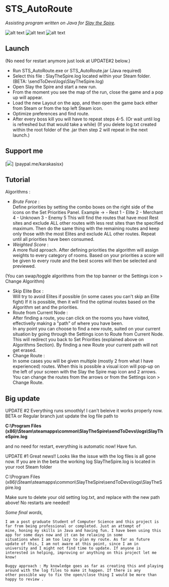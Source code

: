 # STS_AutoRoute
*Assisting program written on Java for [Slay the Spire](http://store.steampowered.com/app/646570/Slay_the_Spire/).*

![alt text](https://raw.githubusercontent.com/karakasis/STS_AutoRoute/master-project/new_images/tutorial/STS%20Screenshots/2.png)
![alt text](https://raw.githubusercontent.com/karakasis/STS_AutoRoute/master-project/new_images/tutorial/STS%20Screenshots/1.png)
![alt text](https://raw.githubusercontent.com/karakasis/STS_AutoRoute/master-project/new_images/tutorial/STS%20Screenshots/3.png)



## Launch

  (No need for restart anymore just look at UPDATE#2 below.)
  
- Run STS_AutoRoute.exe or STS_AutoRoute.jar (Java required)
- Select this file : SlayTheSpire.log located within your Steam folder. (BETA: \sendToDevs\logs\SlayTheSpire.log)
- Open Slay the Spire and start a new run.
- From the moment you see the map of the run, close the game and a pop up will appear. 
- Load the new Layout on the app, and then open the game back either from Steam or from the top left Steam icon.
- Optimize preferences and find route.
- After every boss kill you will have to repeat steps 4-5. (Or wait until log is refreshed but that would take a while)
(If you delete log.txt created within the root folder of the .jar then step 2 will repeat in the next launch.)

## Support me

[![](https://www.paypalobjects.com/en_US/i/btn/btn_donateCC_LG.gif)]
(paypal.me/karakasisx)

## Tutorial
  
  Algorithms : 
  - *Brute Force* :  
     Define priorities by setting the combo boxes on the right side of the icons on the Set Priorities Panel.
     Example -> - Rest 1
                - Elite 2
                - Merchant 4
                - Unknown 3
                - Enemy 5
     This will find the routes that have most Rest sites and exclude ALL other routes with less rest sites than the specified maximum.
     Then do the same thing with the remaining routes and keep only those with the most Elites and exclude ALL other routes.
     Repeat until all priorities have been consumed.
  - *Weighted Score* :  
     A more fluid aproach. After defining priorities the algorithm will assign weights to every category of rooms.
     Based on your priorities a score will be given to every route and the best scores will then be selected and previewed.
     
 (You can swap/toggle algorithms from the top banner or the Settings icon > Change Algorithm)
  
  - Skip Elite Box :  
  Will try to avoid Elites if possible (in some cases you can't skip an Elite fight)
  If it is possible, then it will find the optimal routes based on the Algorithm set and the priorities.  
  - Route from Current Node :  
  After finding a route, you can click on the rooms you have visited, effectivelly making a "path" of where you have been.  
  In any point you can choose to find a new route, suited on your current situation by going through the Settings icon to Route
  from Current Node. This will redirect you back to Set Priorities (explained above on Algorithms Section). By finding a new Route 
  your current path will not get erased.  
  - Change Route :  
  In some cases you will be given multiple (mostly 2 from what I have experienced) routes. When this is possible a visual icon will 
  pop-up on the left of your screen with the Slay the Spire map icon and 2 arrows. You can change the routes from the arrows or from the
  Settings icon > Change Route.  
  
  ## Big update

  UPDATE #2
  Everything runs smoothly! I can't beleive it works properly now. BETA or Regular branch just update the log file path to 
  
  
  **C:\Program Files (x86)\Steam\steamapps\common\SlayTheSpire\sendToDevs\logs\SlayTheSpire.log**
  
  and no need for restart, everything is automatic now! Have fun.
  
  UPDATE #1
  Great news!!
  Looks like the issue with the log files is all gone now. If you are in the beta the working log SlayTheSpire.log
  is located in your root Steam folder 
  
  C:\Program Files (x86)\Steam\steamapps\common\SlayTheSpire\sendToDevs\logs\SlayTheSpire.log
  
  Make sure to delete your old setting log.txt, and replace with the new path above!
  No restarts are needed! 
  
  *Some final words,*
  
    I am a post graduate Student of Computer Science and this project is far from being professional or completed. Just an attempt of
    mine, honing my skills in Java and having fun. I have been using this app for some days now and it can be relaxing in some
    situations when I am too lazy to plan my route. As far as future update of this, I am not aware at this point, since I am in 
    university and I might not find time to update. If anyone is interested in helping, improving or anything on this project let me
    know!
    
    Buggy approach : My knowledge goes as far as creating this and playing around with the log files to make it happen. If there is any
    other possible way to fix the open/close thing I would be more than happy to review .
   
